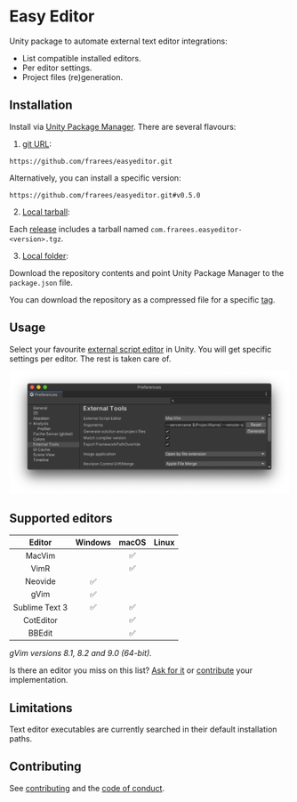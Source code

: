 # Easy Editor

Unity package to automate external text editor integrations:

- List compatible installed editors.
- Per editor settings.
- Project files (re)generation.

## Installation

Install via [Unity Package Manager](https://docs.unity3d.com/Manual/upm-ui.html). There are several flavours:

1. [git URL](https://docs.unity3d.com/Manual/upm-ui-giturl.html):

```
https://github.com/frarees/easyeditor.git
```

Alternatively, you can install a specific version:

```
https://github.com/frarees/easyeditor.git#v0.5.0
```

2. [Local tarball](https://docs.unity3d.com/Manual/upm-ui-tarball.html):

Each [release](https://github.com/frarees/easyeditor/releases) includes a tarball named `com.frarees.easyeditor-<version>.tgz`.

3. [Local folder](https://docs.unity3d.com/Manual/upm-ui-local.html):

Download the repository contents and point Unity Package Manager to the `package.json` file.

You can download the repository as a compressed file for a specific [tag](https://github.com/frarees/easyeditor/tags).

## Usage

Select your favourite [external script editor](https://docs.unity3d.com/Manual/Preferences.html#External-Tools) in Unity. You will get specific settings per editor. The rest is taken care of.

![Preferences window](images/prefs.png)

## Supported editors

| Editor         | Windows | macOS | Linux |
| :------------: | :-----: | :---: | :---: |
| MacVim         |         | ✅    |       |
| VimR           |         | ✅    |       |
| Neovide        | ✅      |       |       |
| gVim           | ✅      |       |       |
| Sublime Text 3 | ✅      | ✅    |       |
| CotEditor      |         | ✅    |       |
| BBEdit         |         | ✅    |       |

_gVim versions 8.1, 8.2 and 9.0 (64-bit)._

Is there an editor you miss on this list? [Ask for it](https://github.com/frarees/easyeditor/issues/new?assignees=frarees&labels=enhancement&template=feature_request.md&title=) or [contribute](CONTRIBUTING.md) your implementation.

## Limitations

Text editor executables are currently searched in their default installation paths.

## Contributing

See [contributing](CONTRIBUTING.md) and the [code of conduct](CODE_OF_CONDUCT.md).

